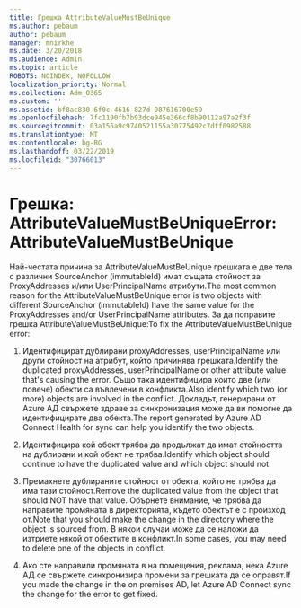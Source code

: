 ```yaml
---
title: Грешка AttributeValueMustBeUnique
ms.author: pebaum
author: pebaum
manager: mnirkhe
ms.date: 3/20/2018
ms.audience: Admin
ms.topic: article
ROBOTS: NOINDEX, NOFOLLOW
localization_priority: Normal
ms.collection: Adm_O365
ms.custom: ''
ms.assetid: bf8ac830-6f0c-4616-827d-987616700e59
ms.openlocfilehash: 7fc1190fb7b93dce945e366cf8b90112a97a2f3f
ms.sourcegitcommit: 03a156a9c9740521155a30775492c7dff0982588
ms.translationtype: MT
ms.contentlocale: bg-BG
ms.lasthandoff: 03/22/2019
ms.locfileid: "30766013"
---
```

# <a name="error-attributevaluemustbeunique"></a><span data-ttu-id="00d4c-102">Грешка: AttributeValueMustBeUnique</span><span class="sxs-lookup"><span data-stu-id="00d4c-102">Error: AttributeValueMustBeUnique</span></span>

<span data-ttu-id="00d4c-103">Най-честата причина за AttributeValueMustBeUnique грешката е две тела с различни SourceAnchor (immutableId) имат същата стойност за ProxyAddresses и/или UserPrincipalName атрибути.</span><span class="sxs-lookup"><span data-stu-id="00d4c-103">The most common reason for the AttributeValueMustBeUnique error is two objects with different SourceAnchor (immutableId) have the same value for the ProxyAddresses and/or UserPrincipalName attributes.</span></span> <span data-ttu-id="00d4c-104">За да поправите грешка AttributeValueMustBeUnique:</span><span class="sxs-lookup"><span data-stu-id="00d4c-104">To fix the AttributeValueMustBeUnique error:</span></span>
  
1. <span data-ttu-id="00d4c-105">Идентифицират дублирани proxyAddresses, userPrincipalName или други стойност на атрибут, който причинява грешката.</span><span class="sxs-lookup"><span data-stu-id="00d4c-105">Identify the duplicated proxyAddresses, userPrincipalName or other attribute value that's causing the error.</span></span> <span data-ttu-id="00d4c-106">Също така идентифицира които две (или повече) обекти са въвлечени в конфликта.</span><span class="sxs-lookup"><span data-stu-id="00d4c-106">Also identify which two (or more) objects are involved in the conflict.</span></span> <span data-ttu-id="00d4c-107">Докладът, генерирани от Azure АД свържете здраве за синхронизация може да ви помогне да идентифицирате два обекта.</span><span class="sxs-lookup"><span data-stu-id="00d4c-107">The report generated by Azure AD Connect Health for sync can help you identify the two objects.</span></span>
    
2. <span data-ttu-id="00d4c-108">Идентифицира кой обект трябва да продължат да имат стойността на дублирани и кой обект не трябва.</span><span class="sxs-lookup"><span data-stu-id="00d4c-108">Identify which object should continue to have the duplicated value and which object should not.</span></span>
    
3. <span data-ttu-id="00d4c-109">Премахнете дублираните стойност от обекта, който не трябва да има тази стойност.</span><span class="sxs-lookup"><span data-stu-id="00d4c-109">Remove the duplicated value from the object that should NOT have that value.</span></span> <span data-ttu-id="00d4c-110">Обърнете внимание, че трябва да направите промяната в директорията, където обектът е с произход от.</span><span class="sxs-lookup"><span data-stu-id="00d4c-110">Note that you should make the change in the directory where the object is sourced from.</span></span> <span data-ttu-id="00d4c-111">В някои случаи може да се наложи да изтриете някой от обектите в конфликт.</span><span class="sxs-lookup"><span data-stu-id="00d4c-111">In some cases, you may need to delete one of the objects in conflict.</span></span>
    
4. <span data-ttu-id="00d4c-112">Ако сте направили промяната в на помещения, реклама, нека Azure АД се свържете синхронизира промени за грешката да се оправят.</span><span class="sxs-lookup"><span data-stu-id="00d4c-112">If you made the change in the on premises AD, let Azure AD Connect sync the change for the error to get fixed.</span></span>
    

